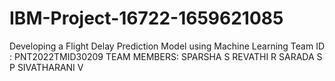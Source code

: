 # IBM-Project-16722-1659621085
Developing a Flight Delay Prediction Model using Machine Learning
Team ID : PNT2022TMID30209
TEAM MEMBERS:
SPARSHA S
REVATHI R
SARADA S P 
SIVATHARANI V
